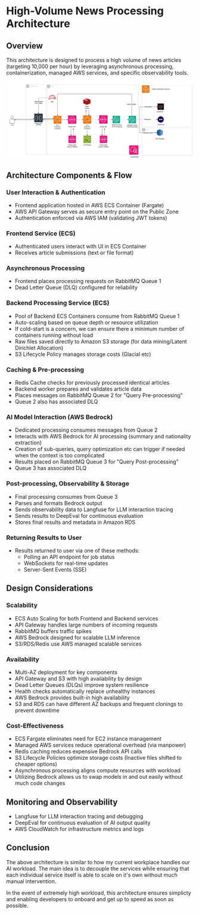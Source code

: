 # High-Volume News Processing Architecture

## Overview

This architecture is designed to process a high volume of news articles (targeting 10,000 per hour) by leveraging asynchronous processing, containerization, managed AWS services, and specific observability tools.

![Architecture Diagram](Architecture.png)

## Architecture Components & Flow

### User Interaction & Authentication
- Frontend application hosted in AWS ECS Container (Fargate)
- AWS API Gateway serves as secure entry point on the Public Zone
- Authentication enforced via AWS IAM (validating JWT tokens)

### Frontend Service (ECS)
- Authenticated users interact with UI in ECS Container
- Receives article submissions (text or file format)

### Asynchronous Processing
- Frontend places processing requests on RabbitMQ Queue 1
- Dead Letter Queue (DLQ) configured for reliability

### Backend Processing Service (ECS)
- Pool of Backend ECS Containers consume from RabbitMQ Queue 1
- Auto-scaling based on queue depth or resource utilization
- If cold-start is a concern, we can ensure there a minimum number of containers running without load
- Raw files saved directly to Amazon S3 storage (for data mining/Latent Dirichlet Allocation)
- S3 Lifecycle Policy manages storage costs (Glacial etc)

### Caching & Pre-processing
- Redis Cache checks for previously processed identical articles
- Backend worker prepares and validates article data
- Places messages on RabbitMQ Queue 2 for "Query Pre-processing"
- Queue 2 also has associated DLQ

### AI Model Interaction (AWS Bedrock)
- Dedicated processing consumes messages from Queue 2
- Interacts with AWS Bedrock for AI processing (summary and nationality extraction)
- Creation of sub-queries, query optimization etc can trigger if needed when the context is too complicated
- Results placed on RabbitMQ Queue 3 for "Query Post-processing"
- Queue 3 has associated DLQ

### Post-processing, Observability & Storage
- Final processing consumes from Queue 3
- Parses and formats Bedrock output
- Sends observability data to Langfuse for LLM interaction tracing
- Sends results to DeepEval for continuous evaluation
- Stores final results and metadata in Amazon RDS

### Returning Results to User
- Results returned to user via one of these methods:
  - Polling an API endpoint for job status
  - WebSockets for real-time updates
  - Server-Sent Events (SSE)

## Design Considerations

### Scalability
- ECS Auto Scaling for both Frontend and Backend services
- API Gateway handles large numbers of incoming requests
- RabbitMQ buffers traffic spikes
- AWS Bedrock designed for scalable LLM inference
- S3/RDS/Redis use AWS managed scalable services

### Availability
- Multi-AZ deployment for key components
- API Gateway and S3 with high availability by design
- Dead Letter Queues (DLQs) improve system resilience
- Health checks automatically replace unhealthy instances
- AWS Bedrock provides built-in high availability
- S3 and RDS can have different AZ backups and frequent clonings to prevent downtime

### Cost-Effectiveness
- ECS Fargate eliminates need for EC2 instance management
- Managed AWS services reduce operational overhead (via manpower)
- Redis caching reduces expensive Bedrock API calls
- S3 Lifecycle Policies optimize storage costs (Inactive files shifted to cheaper options)
- Asynchronous processing aligns compute resources with workload
- Utilizing Bedrock allows us to swap models in and out easily without much code changes

## Monitoring and Observability
- Langfuse for LLM interaction tracing and debugging
- DeepEval for continuous evaluation of AI output quality
- AWS CloudWatch for infrastructure metrics and logs

## Conclusion
The above architecture is similar to how my current workplace handles our AI workload. The main idea is to decouple the services while ensuring that each individual service itself is able to scale on it's own without much manual intervention.

In the event of extremely high workload, this architecture ensures simplicty and enabling developers to onboard and get up to speed as soon as possible.